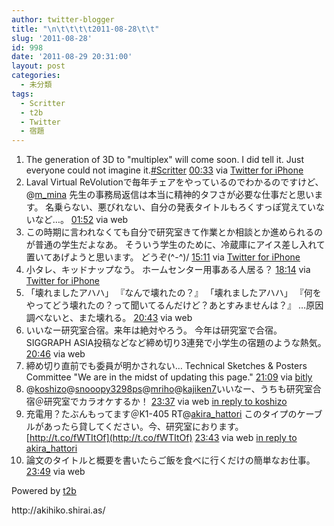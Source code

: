 ```yaml
---
author: twitter-blogger
title: "\n\t\t\t\t2011-08-28\t\t"
slug: '2011-08-28'
id: 998
date: '2011-08-29 20:31:00'
layout: post
categories:
  - 未分類
tags:
  - Scritter
  - t2b
  - Twitter
  - 宿題
---
```


<div xmlns:georss="http://www.georss.org/georss">

1.  <span><span>The generation of 3D to "multiplex" will come soon. I did tell it. Just everyone could not imagine it.[#Scritter](http://twitter.com/search?q=%23Scritter "#Scritter")</span> <span>[<span>00:33</span>](http://twitter.com/o_ob/status/107777766430212097) <span>via [Twitter for iPhone](http://twitter.com/#!/download/iphone)</span></span></span>
2.  <span><span>Laval Virtual ReVolutionで毎年チェアをやっているのでわかるのですけど、@[m_mina](http://twitter.com/m_mina "m_mina") 先生の事務局返信は本当に精神的タフさが必要な仕事だと思います。 名乗らない、悪びれない、自分の発表タイトルもろくすっぽ覚えていないなど…。</span> <span>[<span>01:52</span>](http://twitter.com/o_ob/status/107797710496731136) <span>via web</span></span></span>
3.  <span><span>この時期に言われなくても自分で研究室きて作業とか相談とか進められるのが普通の学生だよなあ。 そういう学生のために、冷蔵庫にアイス差し入れて置いてあげようと思います。 どうぞ(^-^)/</span> <span>[<span>15:11</span>](http://twitter.com/o_ob/status/107998843014086660) <span>via [Twitter for iPhone](http://twitter.com/#!/download/iphone)</span></span></span>
4.  <span><span>小タレ、キッドナップなう。 ホームセンター用事ある人居る？</span> <span>[<span>18:14</span>](http://twitter.com/o_ob/status/108044712186884096) <span>via [Twitter for iPhone](http://twitter.com/#!/download/iphone)</span></span></span>
5.  <span><span>「壊れましたアハハ」 『なんで壊れたの？』 「壊れましたアハハ」 『何をやってどう壊れたの？って聞いてるんだけど？あとすみませんは？』 …原因調べないと、また壊れる。</span> <span>[<span>20:43</span>](http://twitter.com/o_ob/status/108082276411260928) <span>via web</span></span></span>
6.  <span><span>いいなー研究室合宿。来年は絶対やろう。 今年は研究室で合宿。SIGGRAPH ASIA投稿などなど締め切り3連発で小学生の宿題のような熱気。</span> <span>[<span>20:46</span>](http://twitter.com/o_ob/status/108083168413880320) <span>via web</span></span></span>
7.  <span><span>締め切り直前でも委員が明かされない… Technical Sketches & Posters Committee "We are in the midst of updating this page."</span> <span>[<span>21:09</span>](http://twitter.com/o_ob/status/108088825301049344) <span>via [bitly](http://bit.ly)</span></span></span>
8.  <span><span>@[koshizo](http://twitter.com/koshizo "koshizo")@[snooopy3298ps](http://twitter.com/snooopy3298ps "snooopy3298ps")@[mriho](http://twitter.com/mriho "mriho")@[kajiken7](http://twitter.com/kajiken7 "kajiken7")いいなー、うちも研究室合宿＠研究室でカラオケするか！</span> <span>[<span>23:37</span>](http://twitter.com/o_ob/status/108126062034173952) <span>via web</span> [in reply to koshizo](http://twitter.com/koshizo/status/108124677876105216)</span></span>
9.  <span><span>充電用？たぶんもってます＠K1-405 RT@[akira_hattori](http://twitter.com/akira_hattori "akira_hattori") このタイプのケーブルがあったら貸してください。今、研究室におります。[http://t.co/fWTItOf](http://t.co/fWTItOf)</span> <span>[<span>23:43</span>](http://twitter.com/o_ob/status/108127671266971649) <span>via web</span> [in reply to akira_hattori](http://twitter.com/akira_hattori/status/108126839691677696)</span></span>
10.  <span><span>論文のタイトルと概要を書いたらご飯を食べに行くだけの簡単なお仕事。</span> <span>[<span>23:49</span>](http://twitter.com/o_ob/status/108129084458016769) <span>via web</span></span></span>

</div>

Powered by [t2b](http://t2b.utilz.jp/)

<div>http://akihiko.shirai.as/</div>